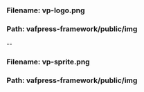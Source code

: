 ### Filename: vp-logo.png 
### Path: vafpress-framework/public/img
--
### Filename: vp-sprite.png
### Path: vafpress-framework/public/img
